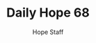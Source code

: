 ---
image: /assets/img/daily-hope-default-artwork.png
title: Daily Hope 68
number: 68
categories:
  - Daily Hope
author: Hope Staff
notes: Daily Hope 68
embed: >-
  <iframe src="https://open.spotify.com/embed/episode/5eoFGw5n0Uj1lDQzVmrYZS?utm_source=generator" width="400px" height="102px" frameborder=“0" scrolling=“no”></iframe>
---